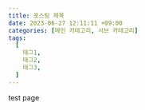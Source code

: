 ```yaml
---
title: 포스팅 제목
date: 2023-06-27 12:11:11 +09:00
categories: [메인 카테고리, 서브 카테고리]
tags:
  [
    태그1,
    태그2,
    태그3,
  ]
---
```


test page